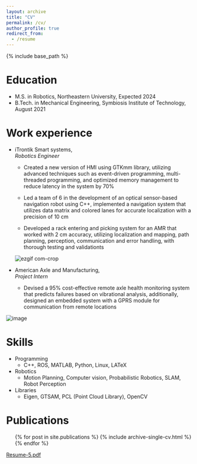```yaml
---
layout: archive
title: "CV"
permalink: /cv/
author_profile: true
redirect_from:
  - /resume
---
```


{% include base_path %}

Education
======
* M.S. in Robotics, Northeastern University, Expected 2024
* B.Tech. in Mechanical Engineering, Symbiosis Institute of Technology, August 2021

Work experience
======
* iTrontik Smart systems,  
    *Robotics Engineer* 
    * Created a new version of HMI using GTKmm library, utilizing advanced techniques such as event-driven programming,
  multi-threaded programming, and optimized memory management to reduce latency in the system by 70%
  
    * Led a team of 6 in the development of an optical sensor-based navigation robot using C++, implemented a navigation
  system that utilizes data matrix and colored lanes for accurate localization with a precision of 10 cm
  
    * Developed a rack entering and picking system for an AMR that worked with 2 cm accuracy, utilizing localization and
  mapping, path planning, perception, communication and error handling, with thorough testing and validationts
  
  ![ezgif com-crop](https://user-images.githubusercontent.com/117113574/218287187-1833f8f4-3f40-4e02-aa97-bdc5a69fb71c.gif)


* American Axle and Manufacturing,  
  *Project Intern*
  * Devised a 95% cost-effective remote axle health monitoring system that predicts failures based on vibrational analysis,
additionally, designed an embedded system with a GPRS module for communication from remote locations

![image](https://user-images.githubusercontent.com/117113574/218287202-baeadb93-c833-474c-bf84-40fe43b09910.png)

  
Skills
======
* Programming
  * C++, ROS, MATLAB, Python, Linux, LATeX
* Robotics
  * Motion Planning, Computer vision, Probabilistic Robotics, SLAM, Robot Perception
* Libraries
  * Eigen, GTSAM, PCL (Point Cloud Library), OpenCV

Publications
======
  <ul>{% for post in site.publications %}
    {% include archive-single-cv.html %}
  {% endfor %}</ul>
  
  

[Resume-5.pdf](https://github.com/aryaman-patel/aryaman-patel.github.io/files/10715064/Resume-5.pdf)

  
  

